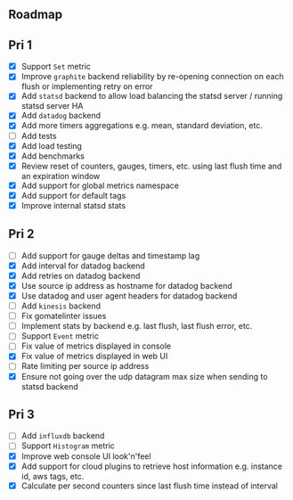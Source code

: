 Roadmap
-------

Pri 1
-----

* [x] Support `Set` metric
* [x] Improve `graphite` backend reliability by re-opening connection on each flush or implementing retry on error
* [x] Add `statsd` backend to allow load balancing the statsd server / running statsd server HA
* [x] Add `datadog` backend
* [x] Add more timers aggregations e.g. mean, standard deviation, etc.
* [ ] Add tests
* [x] Add load testing
* [x] Add benchmarks
* [x] Review reset of counters, gauges, timers, etc. using last flush time and an expiration window
* [x] Add support for global metrics namespace
* [x] Add support for default tags
* [x] Improve internal statsd stats

Pri 2
-----

* [ ] Add support for gauge deltas and timestamp lag
* [x] Add interval for datadog backend
* [x] Add retries on datadog backend
* [x] Use source ip address as hostname for datadog backend
* [x] Use datadog and user agent headers for datadog backend
* [ ] Add `kinesis` backend
* [ ] Fix gomatelinter issues
* [ ] Implement stats by backend e.g. last flush, last flush error, etc.
* [ ] Support `Event` metric
* [ ] Fix value of metrics displayed in console
* [x] Fix value of metrics displayed in web UI
* [ ] Rate limiting per source ip address
* [x] Ensure not going over the udp datagram max size when sending to statsd backend

Pri 3
-----

* [ ] Add `influxdb` backend
* [ ] Support `Histogram` metric
* [x] Improve web console UI look'n'feel
* [x] Add support for cloud plugins to retrieve host information e.g. instance id, aws tags, etc.
* [x] Calculate per second counters since last flush time instead of interval

